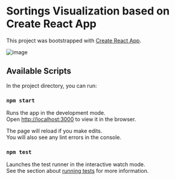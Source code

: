 # Sortings Visualization based on Create React App

This project was bootstrapped with [Create React App](https://github.com/facebook/create-react-app).

![image](https://user-images.githubusercontent.com/38619177/133089736-c0fc257f-5d1b-49ed-8b50-a9015fe9aa1d.png)

## Available Scripts

In the project directory, you can run:

### `npm start`

Runs the app in the development mode.\
Open [http://localhost:3000](http://localhost:3000) to view it in the browser.

The page will reload if you make edits.\
You will also see any lint errors in the console.

### `npm test`

Launches the test runner in the interactive watch mode.\
See the section about [running tests](https://facebook.github.io/create-react-app/docs/running-tests) for more information.
